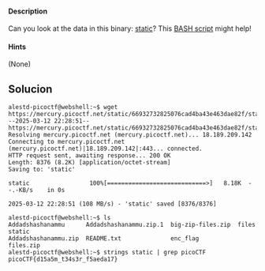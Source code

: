 #### Description

Can you look at the data in this binary: [static](https://mercury.picoctf.net/static/66932732825076cad4ba43e463dae82f/static)? This [BASH script](https://mercury.picoctf.net/static/66932732825076cad4ba43e463dae82f/ltdis.sh) might help!

#### Hints 

(None)

## Solucion

```
alestd-picoctf@webshell:~$ wget https://mercury.picoctf.net/static/66932732825076cad4ba43e463dae82f/static
--2025-03-12 22:28:51--  https://mercury.picoctf.net/static/66932732825076cad4ba43e463dae82f/static
Resolving mercury.picoctf.net (mercury.picoctf.net)... 18.189.209.142
Connecting to mercury.picoctf.net (mercury.picoctf.net)|18.189.209.142|:443... connected.
HTTP request sent, awaiting response... 200 OK
Length: 8376 (8.2K) [application/octet-stream]
Saving to: 'static'

static                 100%[============================>]   8.18K  --.-KB/s    in 0s      

2025-03-12 22:28:51 (108 MB/s) - 'static' saved [8376/8376]

alestd-picoctf@webshell:~$ ls
Addadshashanammu      Addadshashanammu.zip.1  big-zip-files.zip  files      static
Addadshashanammu.zip  README.txt              enc_flag           files.zip
alestd-picoctf@webshell:~$ strings static | grep picoCTF                                   
picoCTF{d15a5m_t34s3r_f5aeda17}

```
